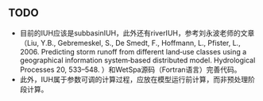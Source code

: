 ## TODO

+ 目前的IUH应该是subbasinIUH，此外还有riverIUH，参考刘永波老师的文章（Liu, Y.B., Gebremeskel, S., De Smedt, F., Hoffmann, L., Pfister, L., 2006. Predicting storm runoff from different land‐use classes using a geographical information system‐based distributed model. Hydrological Processes 20, 533–548.
）和WetSpa源码（Fortran语言）完善代码。
+ 此外，IUH属于参数可调的计算过程，应放在模型运行前计算，而非预处理阶段计算。

